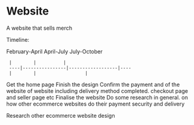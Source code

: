 # Website
A website that sells merch 

Timeline:
	
February-April 	     April-July         July-October

	 |		  |		     |
     ----|----------------|------------------|----
	 | 		  |                  |
Get the home page   Finish the design       Confirm the payment and
of the website      of website including    delivery method
completed.          checkout page and 
                    seller page etc         Finalise the website 
Do some research                            in general. 
on how other ecommerce
websites do their payment
security and delivery

Research other ecommerce
website design




